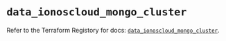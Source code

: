 # `data_ionoscloud_mongo_cluster`

Refer to the Terraform Registory for docs: [`data_ionoscloud_mongo_cluster`](https://registry.terraform.io/providers/ionos-cloud/ionoscloud/6.4.1/docs/data-sources/mongo_cluster).
